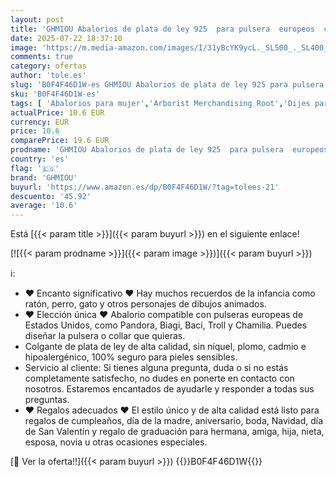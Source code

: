 ```yaml
---
layout: post
title: 'GHMIOU Abalorios de plata de ley 925  para pulsera  europeos  collares  joyas  regalo para mujer  m  Plata de ley  Circonita cúbica'
date: 2025-07-22 18:37:10
image: 'https://m.media-amazon.com/images/I/31yBcYK9ycL._SL500_._SL400_.jpg'
comments: true
category: ofertas
author: 'tole.es'
slug: 'B0F4F46D1W-es GHMIOU Abalorios de plata de ley 925 para pulsera europeos...'
sku: 'B0F4F46D1W-es'
tags: [ 'Abalorios para mujer','Arborist Merchandising Root','Dijes para mujer','Joyería para mujer','Moda','Moda Mujer','Selecciones de moda que son tendencia esta semana','Self Service','Special Features Stores','c8538d25-3af9-48d3-aeff-5f3ce5572a36_0','c8538d25-3af9-48d3-aeff-5f3ce5572a36_3301','de','ghmiou','ley','plata','🇪🇸', ]
actualPrice: 10.6 EUR
currency: EUR
price: 10.6
comparePrice: 19.6 EUR
prodname: 'GHMIOU Abalorios de plata de ley 925  para pulsera  europeos  collares  joyas  regalo para mujer  m  Plata de ley  Circonita cúbica'
country: 'es'
flag: '🇪🇸'
brand: 'GHMIOU'
buyurl: 'https://www.amazon.es/dp/B0F4F46D1W/?tag=tolees-21'
descuento: '45.92'
average: '10.6'
---
```


Está [{{< param title >}}]({{< param buyurl >}}) en el siguiente enlace!

[![{{< param prodname >}}]({{< param image >}})]({{< param buyurl >}})

ℹ️:

- ❤ Encanto significativo ❤ Hay muchos recuerdos de la infancia como ratón, perro, gato y otros personajes de dibujos animados.
- ❤ Elección única ❤ Abalorio compatible con pulseras europeas de Estados Unidos, como Pandora, Biagi, Baci, Troll y Chamilia. Puedes diseñar la pulsera o collar que quieras.
- Colgante de plata de ley de alta calidad, sin níquel, plomo, cadmio e hipoalergénico, 100% seguro para pieles sensibles.
- Servicio al cliente: Si tienes alguna pregunta, duda o si no estás completamente satisfecho, no dudes en ponerte en contacto con nosotros. Estaremos encantados de ayudarle y responder a todas sus preguntas.
- ❤ Regalos adecuados ❤ El estilo único y de alta calidad está listo para regalos de cumpleaños, día de la madre, aniversario, boda, Navidad, día de San Valentín y regalo de graduación para hermana, amiga, hija, nieta, esposa, novia u otras ocasiones especiales.

[🛒 Ver la oferta!!]({{< param buyurl >}})
{{<world>}}B0F4F46D1W{{</world>}}
